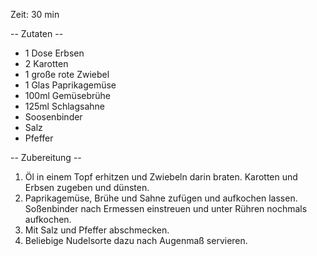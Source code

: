 Zeit: 30 min

-- Zutaten --
* 1 Dose Erbsen
* 2 Karotten
* 1 große rote Zwiebel
* 1 Glas Paprikagemüse
* 100ml Gemüsebrühe
* 125ml Schlagsahne
* Soosenbinder
* Salz
* Pfeffer

-- Zubereitung --
1. Öl in einem Topf erhitzen und Zwiebeln darin braten. Karotten und Erbsen zugeben und dünsten.
2. Paprikagemüse, Brühe und Sahne zufügen und aufkochen lassen. Soßenbinder nach Ermessen einstreuen und unter Rühren nochmals aufkochen.
3. Mit Salz und Pfeffer abschmecken.
4. Beliebige Nudelsorte dazu nach Augenmaß servieren.